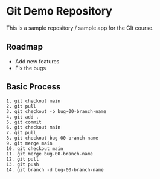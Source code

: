# Git Demo Repository
This is a sample repository / sample app for the GIt course.

## Roadmap
 * Add new features
 * Fix the bugs

 ## Basic Process
    1. git checkout main
    2. git pull
    3. git checkout -b bug-00-branch-name
    4. git add .
    5. git commit
    6. git checkout main
    7. git pull
    8. git checkout bug-00-branch-name
    9. git merge main
    10. git checkout main
    11. git merge bug-00-branch-name
    12. git pull
    13. git push
    14. git branch -d bug-00-branch-name